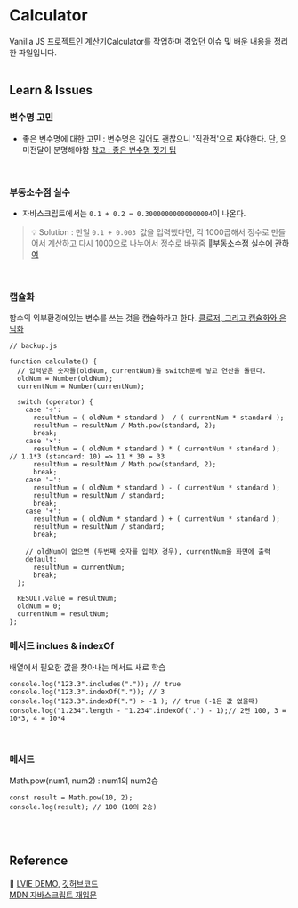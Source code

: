 # Calculator

Vanilla JS 프로젝트인 계산기Calculator를 작업하며 겪었던 이슈 및 배운 내용을 정리한 파일입니다.<br/><br/>

## Learn & Issues
### 변수명 고민
- 좋은 변수명에 대한 고민 : 변수명은 길어도 괜찮으니 '직관적'으로 짜야한다. 단, 의미전달이 분명해야함 [참고 : 좋은 변수명 짓기 팁](https://remotty.github.io/blog/2014/03/01/hyogwajeogin-ireumjisgi/)

<br/>

### 부동소수점 실수
- 자바스크립트에서는 `0.1 + 0.2 = 0.30000000000000004`이 나온다. <br/>

> 💡 Solution :  만일 `0.1 + 0.003 `값을 입력했다면, 각 1000곱해서 정수로 만들어서 계산하고 다시 1000으로 나누어서 정수로 바꿔줌 🔗[부동소수점 실수에 관하여](https://velog.io/@sgyoon/2019-09-15-01)

<br/>

### 캡슐화
함수의 외부환경에있는 변수를 쓰는 것을 캡슐화라고 한다. [클로저, 그리고 캡슐화와 은닉화](https://meetup.toast.com/posts/90)

```
// backup.js

function calculate() {
  // 입력받은 숫자들(oldNum, currentNum)을 switch문에 넣고 연산을 돌린다.
  oldNum = Number(oldNum);
  currentNum = Number(currentNum);

  switch (operator) {
    case '÷':
      resultNum = ( oldNum * standard )  / ( currentNum * standard );
      resultNum = resultNum / Math.pow(standard, 2); 
      break;
    case '×':
      resultNum = ( oldNum * standard ) * ( currentNum * standard ); // 1.1*3 (standard: 10) => 11 * 30 = 33 
      resultNum = resultNum / Math.pow(standard, 2); 
      break;
    case '−':
      resultNum = ( oldNum * standard ) - ( currentNum * standard );
      resultNum = resultNum / standard; 
      break;
    case '+':
      resultNum = ( oldNum * standard ) + ( currentNum * standard );
      resultNum = resultNum / standard; 
      break;

    // oldNum이 없으면 (두번째 숫자를 입력X 경우), currentNum을 화면에 출력
    default:
      resultNum = currentNum;
      break;
  };

  RESULT.value = resultNum; 
  oldNum = 0; 
  currentNum = resultNum; 
};

```


### 메서드 inclues & indexOf 
배열에서 필요한 값을 찾아내는 메서드 새로 학습

```
console.log("123.3".includes(".")); // true
console.log("123.3".indexOf(".")); // 3
console.log("123.3".indexOf(".") > -1 ); // true (-1은 값 없을때)
console.log("1.234".length - "1.234".indexOf('.') - 1);// 2면 100, 3 = 10*3, 4 = 10*4
```

<br>

### 메서드 
Math.pow(num1, num2) : num1의 num2승

```
const result = Math.pow(10, 2);
console.log(result); // 100 (10의 2승)
```

<br><br>


## Reference
🔗 [LVIE DEMO](), [깃허브코드](https://github.com/sukyoungshin/vanillaJS/tree/master/calculator) <br/>
[MDN 자바스크립트 재입문](https://developer.mozilla.org/ko/docs/Web/JavaScript/A_re-introduction_to_JavaScript)
